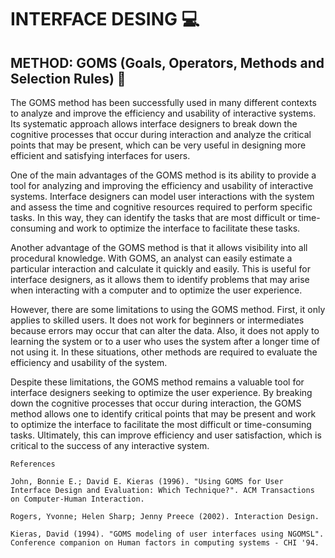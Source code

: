 # INTERFACE DESING 💻
## METHOD: GOMS (Goals, Operators, Methods and Selection Rules) 📖

The GOMS method has been successfully used in many different contexts to analyze and improve the efficiency and usability of interactive systems. Its systematic approach allows interface designers to break down the cognitive processes that occur during interaction and analyze the critical points that may be present, which can be very useful in designing more efficient and satisfying interfaces for users.

One of the main advantages of the GOMS method is its ability to provide a tool for analyzing and improving the efficiency and usability of interactive systems. Interface designers can model user interactions with the system and assess the time and cognitive resources required to perform specific tasks. In this way, they can identify the tasks that are most difficult or time-consuming and work to optimize the interface to facilitate these tasks.

Another advantage of the GOMS method is that it allows visibility into all procedural knowledge. With GOMS, an analyst can easily estimate a particular interaction and calculate it quickly and easily. This is useful for interface designers, as it allows them to identify problems that may arise when interacting with a computer and to optimize the user experience.

However, there are some limitations to using the GOMS method. First, it only applies to skilled users. It does not work for beginners or intermediates because errors may occur that can alter the data. Also, it does not apply to learning the system or to a user who uses the system after a longer time of not using it. In these situations, other methods are required to evaluate the efficiency and usability of the system.

Despite these limitations, the GOMS method remains a valuable tool for interface designers seeking to optimize the user experience. By breaking down the cognitive processes that occur during interaction, the GOMS method allows one to identify critical points that may be present and work to optimize the interface to facilitate the most difficult or time-consuming tasks. Ultimately, this can improve efficiency and user satisfaction, which is critical to the success of any interactive system.




    References
    
    John, Bonnie E.; David E. Kieras (1996). "Using GOMS for User Interface Design and Evaluation: Which Technique?". ACM Transactions on Computer-Human Interaction.
    
    Rogers, Yvonne; Helen Sharp; Jenny Preece (2002). Interaction Design.
    
    Kieras, David (1994). "GOMS modeling of user interfaces using NGOMSL". Conference companion on Human factors in computing systems - CHI '94.
